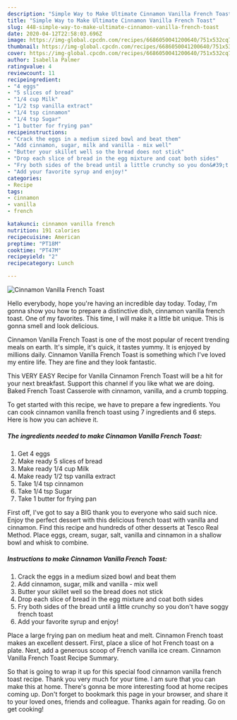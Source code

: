 ```yaml
---
description: "Simple Way to Make Ultimate Cinnamon Vanilla French Toast"
title: "Simple Way to Make Ultimate Cinnamon Vanilla French Toast"
slug: 448-simple-way-to-make-ultimate-cinnamon-vanilla-french-toast
date: 2020-04-12T22:58:03.696Z
image: https://img-global.cpcdn.com/recipes/6686050041200640/751x532cq70/cinnamon-vanilla-french-toast-recipe-main-photo.jpg
thumbnail: https://img-global.cpcdn.com/recipes/6686050041200640/751x532cq70/cinnamon-vanilla-french-toast-recipe-main-photo.jpg
cover: https://img-global.cpcdn.com/recipes/6686050041200640/751x532cq70/cinnamon-vanilla-french-toast-recipe-main-photo.jpg
author: Isabella Palmer
ratingvalue: 4
reviewcount: 11
recipeingredient:
- "4 eggs"
- "5 slices of bread"
- "1/4 cup Milk"
- "1/2 tsp vanilla extract"
- "1/4 tsp cinnamon"
- "1/4 tsp Sugar"
- "1 butter for frying pan"
recipeinstructions:
- "Crack the eggs in a medium sized bowl and beat them"
- "Add cinnamon, sugar, milk and vanilla - mix well"
- "Butter your skillet well so the bread does not stick"
- "Drop each slice of bread in the egg mixture and coat both sides"
- "Fry both sides of the bread until a little crunchy so you don&#39;t have soggy french toast"
- "Add your favorite syrup and enjoy!"
categories:
- Recipe
tags:
- cinnamon
- vanilla
- french

katakunci: cinnamon vanilla french 
nutrition: 191 calories
recipecuisine: American
preptime: "PT18M"
cooktime: "PT47M"
recipeyield: "2"
recipecategory: Lunch

---
```



![Cinnamon Vanilla French Toast](https://img-global.cpcdn.com/recipes/6686050041200640/751x532cq70/cinnamon-vanilla-french-toast-recipe-main-photo.jpg)

Hello everybody, hope you're having an incredible day today. Today, I'm gonna show you how to prepare a distinctive dish, cinnamon vanilla french toast. One of my favorites. This time, I will make it a little bit unique. This is gonna smell and look delicious.

Cinnamon Vanilla French Toast is one of the most popular of recent trending meals on earth. It's simple, it's quick, it tastes yummy. It is enjoyed by millions daily. Cinnamon Vanilla French Toast is something which I've loved my entire life. They are fine and they look fantastic.

This VERY EASY Recipe for Vanilla Cinnamon French Toast will be a hit for your next breakfast. Support this channel if you like what we are doing. Baked French Toast Casserole with cinnamon, vanilla, and a crumb topping.


To get started with this recipe, we have to prepare a few ingredients. You can cook cinnamon vanilla french toast using 7 ingredients and 6 steps. Here is how you can achieve it.

<!--inarticleads1-->

##### The ingredients needed to make Cinnamon Vanilla French Toast:

1. Get 4 eggs
1. Make ready 5 slices of bread
1. Make ready 1/4 cup Milk
1. Make ready 1/2 tsp vanilla extract
1. Take 1/4 tsp cinnamon
1. Take 1/4 tsp Sugar
1. Take 1 butter for frying pan


First off, I&#39;ve got to say a BIG thank you to everyone who said such nice. Enjoy the perfect dessert with this delicious french toast with vanilla and cinnamon. Find this recipe and hundreds of other desserts at Tesco Real Method. Place eggs, cream, sugar, salt, vanilla and cinnamon in a shallow bowl and whisk to combine. 

<!--inarticleads2-->

##### Instructions to make Cinnamon Vanilla French Toast:

1. Crack the eggs in a medium sized bowl and beat them
1. Add cinnamon, sugar, milk and vanilla - mix well
1. Butter your skillet well so the bread does not stick
1. Drop each slice of bread in the egg mixture and coat both sides
1. Fry both sides of the bread until a little crunchy so you don&#39;t have soggy french toast
1. Add your favorite syrup and enjoy!


Place a large frying pan on medium heat and melt. Cinnamon French toast makes an excellent dessert. First, place a slice of hot French toast on a plate. Next, add a generous scoop of French vanilla ice cream. Cinnamon Vanilla French Toast Recipe Summary. 

So that is going to wrap it up for this special food cinnamon vanilla french toast recipe. Thank you very much for your time. I am sure that you can make this at home. There's gonna be more interesting food at home recipes coming up. Don't forget to bookmark this page in your browser, and share it to your loved ones, friends and colleague. Thanks again for reading. Go on get cooking!
